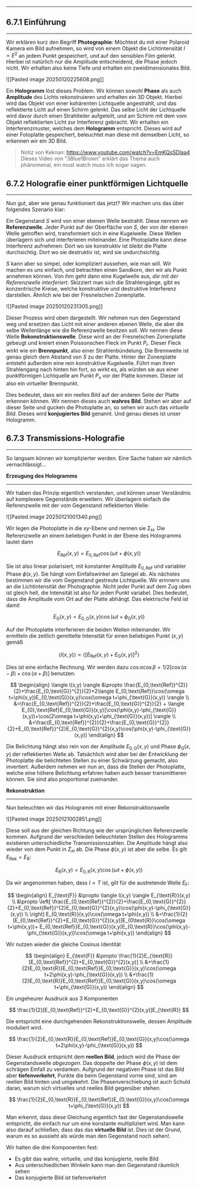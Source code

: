 ***

## 6.7.1 Einführung
***

Wir erklären kurz den Begriff **Photographie**: Möchtest du mit einer Polaroid Kamera ein Bild aufnehmen, so wird von einem Objekt die Lichtintensität $I \propto E^{2}$ an jedem Punkt gespeichert, und auf den sensiblen Film gelenkt. Hierbei ist natürlich nur die Amplitude entscheidend, die Phase jedoch nicht. Wir erhalten also keine Tiefe und erhalten ein zweidimensionales Bild.

![[Pasted image 20250120225608.png]]

Ein **Hologramm** löst dieses Problem. Wir können sowohl **Phase** als auch **Amplitude** des Lichts rekonstruieren und erhalten ein 3D Objekt. Hierbei wird das Objekt von einer kohärenten Lichtquelle angestrahlt, und das reflektierte Licht auf einen Schirm gelenkt. Das selbe Licht der Lichtquelle wird davor durch einen Strahlteiler aufgeteilt, und am Schirm mit dem vom Objekt reflektierten Licht zur Interferenz gebracht. Wir erhalten ein Interferenzmuster, welches dem **Hologramm** entspricht. Dieses wird auf einer Fotoplatte gespeichert, beleuchtet man diese mit demselben Licht, so erkennen wir ein 3D Bild.

>Notiz von Keknan: https://www.youtube.com/watch?v=EmKQsSDlaa4 Dieses Video von "3Blue1Brown" erklärt das Thema auch phänomenal, ein must watch muss ich sogar sagen.


## 6.7.2 Holografie einer punktförmigen Lichtquelle
***

Nun gut, aber wie genau funktioniert das jetzt? Wir machen uns das über folgendes Szenario klar:

Ein Gegenstand $S$ wird von einer ebenen Welle bestrahlt. Diese nennen wir **Referenzwelle**. Jeder Punkt auf der Oberfläche von $S$, der von der ebenen Welle getroffen wird, transformiert sich in eine Kugelwelle. Diese Wellen überlagern sich und interferieren miteinander. Eine Photoplatte kann diese Interferenz aufnehmen: Dort wo sie konstruktiv ist bleibt die Platte durchsichtig. Dort wo sie destruktiv ist, wird sie undurchsichtig.

$S$ kann aber so simpel, oder kompliziert aussehen, wie man will. Wir machen es uns einfach, und betrachten einen Sandkorn, den wir als Punkt annehmen können. Von ihm geht dann eine Kugelwelle aus, *die mit der Referenzwelle interferiert*. Skizziert man sich die Strahlengänge, gibt es konzentrische Kreise, welche konstruktive und destruktive Interferenz darstellen. Ähnlich wie bei der Fresnelschen Zonenplatte.

![[Pasted image 20250120231305.png]]

Dieser Prozess wird oben dargestellt. Wir nehmen nun den Gegenstand weg und ersetzen das Licht mit einer anderen ebenen Welle, die aber die selbe Wellenlänge wie die Referenzwelle besitzen soll. Wir nennen diese Welle **Rekonstruktionswelle**. Diese wird an der Fresnelschen Zonenplatte gebeugt und kreiert einen Poissonschen Fleck im Punkt $P_{r}$. Dieser Fleck wirkt wie ein **Brennpunkt**, also einer Strahlenbündelung. Die Brennweite ist genau gleich dem Abstand von $S$ zu der Platte. Hinter der Zonenplatte entsteht außerdem eine rein konstruktive Kugelwelle. Führt man ihren Strahlengang nach hinten hin fort, so wirkt es, als würden sie aus einer punktförmigen Lichtquelle am Punkt $P_{v}$ vor der Platte kommen. Dieser ist also ein virtueller Brennpunkt.

Dies bedeutet, dass wir ein reelles Bild auf der anderen Seite der Platte erkennen können. Wir nennen dieses auch **wahres Bild**. Stehen wir aber auf dieser Seite und gucken die Photoplatte an, so sehen wir auch das *virtuelle Bild*. Dieses wird **konjugiertes Bild** genannt. Und genau dieses ist unser Hologramm.


## 6.7.3 Transmissions-Holografie
***

So langsam können wir komplizierter werden. Eine Sache haben wir nämlich vernachlässigt...


**Erzeugung des Hologramms**
***

Wir haben das Prinzip eigentlich verstanden, und können unser Verständnis auf komplexere Gegenstände erweitern. Wir überlagern einfach die Referenzwelle  mit der vom Gegenstand reflektierten Welle:

![[Pasted image 20250121001340.png]]

Wir legen die Photoplatte in die $xy$-Ebene und nennen sie $\Sigma_{H}$. Die Referenzwelle an einem beliebigen Punkt in der Ebene des Hologramms lautet dann

$$
E_{\text{Ref}}(x,y)=E_{0,\text{Ref}} \cos(\omega t+\phi(x,y))
$$

Sie ist also linear polarisiert, mit konstanter Amplitude $E_{0,\text{Ref}}$ und variabler Phase $\phi(x,y)$. Sie hängt vom Einfallswinkel am Spiegel ab. Als nächstes bestimmen wir die vom Gegenstand gestreute Lichtquelle. Wir erinnern uns an die Lichtintensität der Photographie. Nicht jeder Punkt auf dem Zug oben ist gleich hell, die Intensität ist also für jeden Punkt variabel. Dies bedeutet, dass die Amplitude vom Ort auf der Platte abhängt. Das elektrische Feld ist damit

$$
E_{\text{G}}(x,y)=E_{0,\text{G}}(x,y)\cos(\omega t+\phi_{\text{G}}(x,y))
$$

Auf der Photoplatte interferieren die beiden Wellen miteinander. Wir ermitteln die zeitlich gemittelte Intensität für einen beliebigen Punkt $(x,y)$ gemäß

$$
\langle I(x,y) \rangle \propto \langle [E_{\text{Ref}}(x,y)+E_{\text{G}}(x,y)]^{2} \rangle  
$$

Dies ist eine einfache Rechnung. Wir werden dazu $\cos \alpha \cos \beta=1 /2 [\cos(\alpha-\beta)+\cos(\alpha+\beta)]$ benutzen:

$$
\begin{align}
\langle I(x,y) \rangle &\propto \frac{E_{0,\text{Ref}}^{2}}{2}+\frac{E_{0,\text{G}}^{2}}{2}+2\langle E_{0,\text{Ref}}\cos(\omega t+\phi(x,y))E_{0,\text{G}}(x,y)\cos(\omega t+\phi_{\text{G}}(x,y)) \rangle  \\
&=\frac{E_{0,\text{Ref}}^{2}}{2}+\frac{E_{0,\text{G}}^{2}}{2} + \langle E_{0},\text{Ref}E_{0,\text{G}}(x,y)[\cos(\phi(x,y)-\phi_{\text{G}}(x,y))+\cos(2\omega t+\phi(x,y)+\phi_{\text{G}}(x,y))] \rangle  \\
&=\frac{E_{0,\text{Ref}}^{2}}{2}+\frac{E_{0,\text{G}}^{2}}{2}+E_{0,\text{Ref}}^{2}E_{0,\text{G}}^{2}(x,y)\cos(\phi(x,y)-\phi_{\text{G}}(x,y))
\end{align}
$$

Die Belichtung hängt also rein von der Amplitude $E_{0,\text{G}}(x,y)$ und Phase $\phi_{\text{G}}(x,y)$ der reflektierten Welle ab. Tatsächlich wird aber bei der Entwicklung der Photoplatte die belichteten Stellen zu einer Schwärzung gemacht, also invertiert. Außerdem nehmen wir nun an, dass die Stellen der Photoplatte, welche eine höhere Belichtung erfahren haben auch besser transmittieren können. Sie sind also proportional zueinander.


**Rekonstruktion**
***

Nun beleuchten wir das Hologramm mit einer Rekonstruktionswelle

![[Pasted image 20250121002851.png]]

Diese soll aus der gleichen Richtung wie der ursprünglichen Referenzwelle kommen. Aufgrund der verschieden beleuchteten Stellen des Hologramms existieren unterschiedliche Transmissionszahlen. Die Amplitude hängt also wieder von dem Punkt in $\Sigma_{H}$ ab. Die Phase $\phi(x,y)$ ist aber die selbe. Es gilt $E_{\text{Rek}}=E_{\text{R}}$:

$$
E_{\text{R}}(x,y)=E_{0,\text{R}}(x,y)\cos(\omega t+\phi(x,y))
$$

Da wir angenommen haben, dass $I \propto T$ ist, gilt für die austretende Welle $E_{\text{F}}$:

$$
\begin{align}
E_{\text{F}} &\propto \langle I(x,y) \rangle E_{\text{R}}(x,y) \\
 &\propto \left[ \frac{E_{0,\text{Ref}}^{2}}{2}+\frac{E_{0,\text{G}}^{2}}{2}+E_{0,\text{Ref}}^{2}E_{0,\text{G}}^{2}(x,y)\cos(\phi(x,y)-\phi_{\text{G}}(x,y)) \\
\right] E_{0,\text{R}}(x,y)\cos(\omega t+\phi(x,y)) \\
&=\frac{1}{2} [E_{0,\text{Ref}}^{2}+E_{0,\text{G}}^{2}(x,y)]E_{0\text{R}}\cos(\omega t+\phi(x,y))+ E_{0,\text{Ref}}E_{0,\text{G}}(x,y)E_{0,\text{R}}\cos(\phi(x,y)-\phi_{\text{G}}(x,y))\cos(\omega t+\phi(x,y))
\end{align}
$$

Wir nutzen wieder die gleiche Cosinus Identität

$$
\begin{align}
E_{\text{F}} &\propto \frac{1}{2}E_{\text{R}}[E_{0,\text{Ref}}^{2}+E_{0,\text{G}}^{2}(x,y)] \\
&+\frac{1}{2}E_{0,\text{R}}E_{0,\text{Ref}}E_{0,\text{G}}(x,y)\cos(\omega t+2\phi(x,y)-\phi_{\text{G}}(x,y)) \\
&+\frac{1}{2}E_{0,\text{R}}E_{0,\text{Ref}}E_{0,\text{G}}(x,y)\cos(\omega t+\phi_{\text{G}}(x,y))
\end{align}
$$

Ein ungeheurer Ausdruck aus 3 Komponenten

$$
\frac{1}{2}[E_{0,\text{Ref}}^{2}+E_{0,\text{G}}^{2}(x,y)]E_{\text{R}}
$$

Die entspricht eine durchgehenden Rekonstruktionswelle, dessen Amplitude moduliert wird.

$$
\frac{1}{2}E_{0,\text{R}}E_{0,\text{Ref}}E_{0,\text{G}}(x,y)\cos(\omega t+2\phi(x,y)-\phi_{\text{G}}(x,y))
$$

Dieser Ausdruck entspricht dem **reellen Bild**, jedoch wird die Phase der Gegenstandswelle *abgezogen*. Das doppelte der Phase $\phi(x,y)$ ist dem schrägen Einfall zu verdanken. Aufgrund der negativen Phase ist das Bild aber **tiefenverkehrt**, Punkte die beim Gegenstand vorne sind, sind am reellen Bild hinten und umgekehrt. Die Phasenverschiebung ist auch Schuld daran, warum sich virtuelles und reelles Bild gegenüber stehen.

$$
\frac{1}{2}E_{0,\text{R}}E_{0,\text{Ref}}E_{0,\text{G}}(x,y)\cos(\omega t+\phi_{\text{G}}(x,y))
$$

Man erkennt, dass diese Gleichung eigentlich fast der Gegenstandswelle entspricht, die einfach nur um eine konstante multipliziert wird. Man kann also darauf schließen, dass das das **virtuelle Bild** ist. Dies ist der Grund, warum es so aussieht als würde man den Gegenstand noch sehen!.

Wir halten die drei Komponenten fest:

+ Es gibt das wahre, virtuelle, und das konjugierte, reelle Bild
+ Aus unterschiedlichen Winkeln kann man den Gegenstand räumlich sehen
+ Das konjugierte Bild ist tiefenverkehrt

